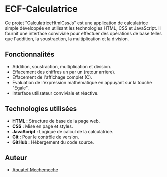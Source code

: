 # ECF-Calculatrice

Ce projet "CalculatriceHtmlCssJs" est une application de calculatrice simple développée en utilisant les technologies HTML, CSS et JavaScript.
Il fournit une interface conviviale pour effectuer des opérations de base telles que l'addition, la soustraction, la multiplication et la division.

## Fonctionnalités

- Addition, soustraction, multiplication et division.
- Effacement des chiffres un par un (retour arrière).
- Effacement de l'affichage complet (C).
- Évaluation de l'expression mathématique en appuyant sur la touche "Égale".
- Interface utilisateur conviviale et réactive.

## Technologies utilisées

- **HTML :** Structure de base de la page web.
- **CSS :** Mise en page et styles.
- **JavaScript :** Logique de calcul de la calculatrice.
- **Git :** Pour le contrôle de version.
- **GitHub :** Hébergement du code source.

## Auteur

- [Aouatef Mechemeche](https://github.com/aouatefdev)

